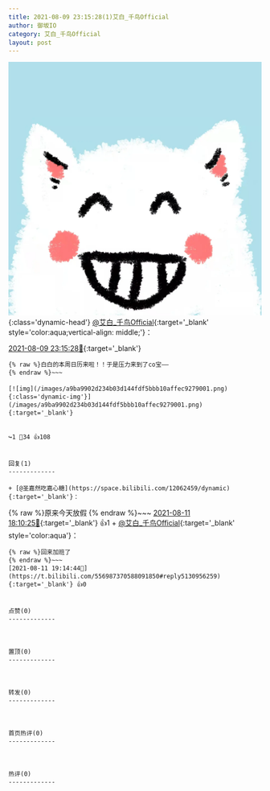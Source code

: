 ```yaml
---
title: 2021-08-09 23:15:28(1)艾白_千鸟Official
author: 御坂IO
category: 艾白_千鸟Official
layout: post
---
```


![img](/images/9ae8b9445fd0665cc014d9080156a45271be73c6.jpg){:class='dynamic-head'}
[@艾白_千鸟Official](https://space.bilibili.com/334537711/dynamic){:target='_blank' style='color:aqua;vertical-align: middle;'}：

[2021-08-09 23:15:28🔗](https://t.bilibili.com/556987370588091850){:target='_blank'}

~~~
{% raw %}白白的本周日历来啦！！于是压力来到了co宝——
{% endraw %}~~~

[![img](/images/a9ba9902d234b03d144fdf5bbb10affec9279001.png){:class='dynamic-img'}](/images/a9ba9902d234b03d144fdf5bbb10affec9279001.png){:target='_blank'}


↪️1 💬34 👍108


回复(1)
-------------

+ [@圣嘉然吃嘉心糖](https://space.bilibili.com/12062459/dynamic){:target='_blank'}：
~~~
{% raw %}原来今天放假
{% endraw %}~~~
[2021-08-11 18:10:25🔗](https://t.bilibili.com/556987370588091850#reply5130369562){:target='_blank'} 👍1
    + [@艾白_千鸟Official](https://space.bilibili.com/334537711/dynamic){:target='_blank' style='color:aqua'}：
~~~
{% raw %}回来加班了
{% endraw %}~~~
[2021-08-11 19:14:44🔗](https://t.bilibili.com/556987370588091850#reply5130956259){:target='_blank'} 👍0


点赞(0)
-------------



置顶(0)
-------------



转发(0)
-------------



首页热评(0)
-------------



热评(0)
-------------



